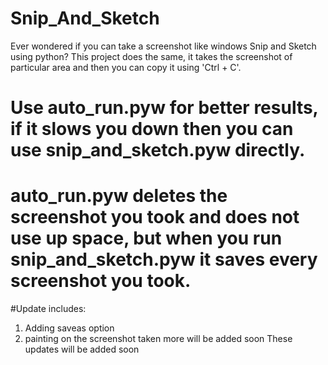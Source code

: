 # Snip_And_Sketch
Ever wondered if you can take a screenshot like windows Snip and Sketch using python?
This project does the same, it takes the screenshot of particular area and then you can copy it using 'Ctrl + C'.

# Use auto_run.pyw for better results, if it slows you down then you can use snip_and_sketch.pyw directly.

# auto_run.pyw deletes the screenshot you took and does not use up space, but when you run snip_and_sketch.pyw it saves every screenshot you took.

#Update includes:
1) Adding saveas option
2) painting on the screenshot taken
more will be added soon
These updates will be added soon
